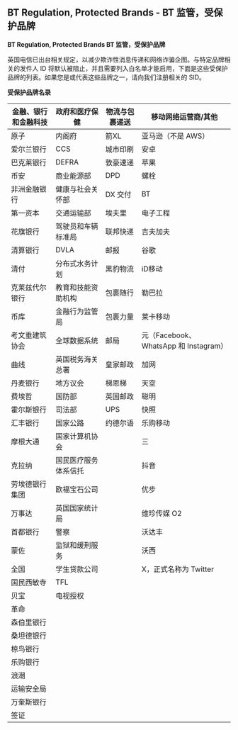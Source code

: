 ## BT Regulation, Protected Brands - BT 监管，受保护品牌

__BT Regulation, Protected Brands BT 监管，受保护品牌__

英国电信已出台相关规定，以减少欺诈性消息传递和网络诈骗企图。与特定品牌相关的发件人 ID 将默认被阻止，并且需要列入白名单才能启用，下面是这些受保护品牌的列表。如果您是或代表这些品牌之一，请向我们注册相关的 SID。

__受保护品牌名录__

| 金融、银行和金融科技 | 政府和医疗保健     | 物流与包裹递送	        | 移动网络运营商/其他                       |
|------------|-------------|-----------------|----------------------------------|
| 原子         | 内阁府         | 箭XL             | 亚马逊（不是 AWS）                      |
| 爱尔兰银行      | CCS         | 城市印刷            | 安卓                               |
| 巴克莱银行      | DEFRA       | 敦豪速递            | 苹果                               |
| 币安         | 商业能源部       | DPD             | 螺栓                               |
| 非洲金融银行     | 健康与社会关怀部    | DX 交付           | BT                               |
| 第一资本       | 交通运输部       | 埃夫里             | 电子工程                             |
| 花旗银行       | 驾驶员和车辆标准局   | 联邦快递            | 	吉夫加夫                            |
| 清算银行       | DVLA        | 邮报              | 谷歌                               |
| 清付         | 	分布式水务计划    | 黑豹物流            | iD移动                             |
| 克莱兹代尔银行    | 教育和技能资助机构   | 包裹随行            | 勒巴拉                              |
| 币库         | 金融行为监管局     | 包裹力量	           | 莱卡移动                             |
| 考文垂建筑协会	   | 全球数据系统	     | 邮局              | 元（Facebook、WhatsApp 和 Instagram） |
| 曲线         | 英国税务海关总署	   | 皇家邮政	           | 加网                               |
| 丹麦银行	      | 地方议会	       | 梯恩梯	            | 天空                               |
| 费埃哲	       | 国防部	        | 英国邮政	           | 聪明                               |
| 霍尔斯银行	     | 司法部         | UPS             | 快照                               |
| 汇丰银行	      | 国家公路	       | 约德尔语	           | 乐购移动                             |
| 摩根大通	      | 国家计算机协会	    || 三               |
| 克拉纳        | 国民医疗服务体系信托	 || 抖音              |
| 劳埃德银行集团	   | 欧福宝石公司      || 优步              |
| 万事达	       | 英国国家统计局	    || 维珍传媒 O2         |
| 首都银行	      | 警察          || 沃达丰             |
| 蒙佐	        | 监狱和缓刑服务	    || 沃西              |
| 全国         | 学生贷款公司	     || X，正式名称为 Twitter |
| 国民西敏寺	     | TFL	        |||
| 贝宝	        | 电视授权	       |||
| 革命         ||||
| 森伯里银行	     ||||
| 桑坦德银行	     ||||
| 椋鸟银行	      ||||
| 乐购银行	      ||||
| 浪潮	        ||||
| 运输安全局	     ||||
| 万奎斯银行	     ||||
| 签证         ||||


